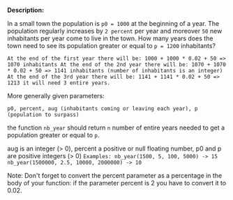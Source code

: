**Description:**

In a small town the population is `p0 = 1000` at the beginning of a year. The population regularly increases by `2 percent` per year and moreover `50` new inhabitants per year come to live in the town. How many years does the town need to see its population greater or equal to `p = 1200` inhabitants?

`At the end of the first year there will be:
1000 + 1000 * 0.02 + 50 => 1070 inhabitants
At the end of the 2nd year there will be:
1070 + 1070 * 0.02 + 50 => 1141 inhabitants (number of inhabitants is an integer)
At the end of the 3rd year there will be:
1141 + 1141 * 0.02 + 50 => 1213
it will need 3 entire years.`

More generally given parameters:

`p0, percent, aug (inhabitants coming or leaving each year), p (population to surpass)`

the function `nb_year` should return `n` number of entire years needed to get a population greater or equal to `p`.

aug is an integer (> 0), percent a positive or null floating number, p0 and p are positive integers (> 0)
`Examples:
nb_year(1500, 5, 100, 5000) -> 15
nb_year(1500000, 2.5, 10000, 2000000) -> 10`

Note: Don't forget to convert the percent parameter as a percentage in the body of your function: if the parameter percent is 2 you have to convert it to 0.02.
